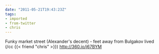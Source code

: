 ```yaml
---
date: "2011-05-21T19:43:23Z"
tags:
- imported
- from-twitter
- chris
---
```

Funky market street \(Alexander's decent) - feet away from Bulgakov lived \(/cc {{< friend "chris" >}}) http://360.io/j67BYM
